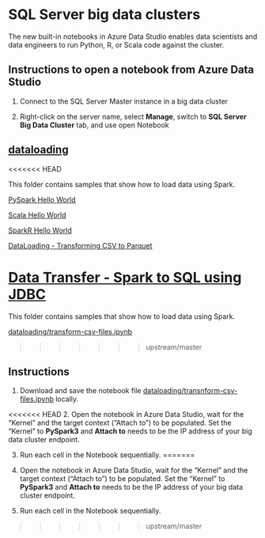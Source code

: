 # SQL Server big data clusters

The new built-in notebooks in Azure Data Studio enables data scientists and data engineers to run Python, R, or Scala code against the cluster.

## Instructions to open a notebook from Azure Data Studio

1. Connect to the SQL Server Master instance in a big data cluster

1. Right-click on the server name, select **Manage**, switch to **SQL Server Big Data Cluster** tab, and use open Notebook

## __[dataloading](dataloading/)__
<<<<<<< HEAD

This folder contains samples that show how to load data using Spark.

[PySpark Hello World](dataloading/hello_PySpark.ipynb)

[Scala Hello World ](dataloading/hello_Scala.ipynb)

[SparkR Hello World ](dataloading/hello_sparkR.ipynb)

[DataLoading   - Transforming CSV to Parquet](dataloading/transform-csv-files.ipynb/)

[Data Transfer - Spark to SQL using JDBC ](spark_to_sql/spark_to_sql_jdbc.ipynb/)
=======

This folder contains samples that show how to load data using Spark.

[dataloading/transform-csv-files.ipynb](dataloading/transform-csv-files.ipynb/)
>>>>>>> upstream/master

## Instructions

1. Download and save the notebook file [dataloading/transnform-csv-files.ipynb](dataloading/transform-csv-files.ipynb/) locally.

<<<<<<< HEAD
2. Open the notebook in Azure Data Studio, wait for the “Kernel” and the target context (“Attach to”) to be populated. Set the “Kernel” to **PySpark3** and **Attach to** needs to be the IP address of your big data cluster endpoint.

3. Run each cell in the Notebook sequentially.
=======
1. Open the notebook in Azure Data Studio, wait for the “Kernel” and the target context (“Attach to”) to be populated. Set the “Kernel” to **PySpark3** and **Attach to** needs to be the IP address of your big data cluster endpoint.

1. Run each cell in the Notebook sequentially.
>>>>>>> upstream/master
